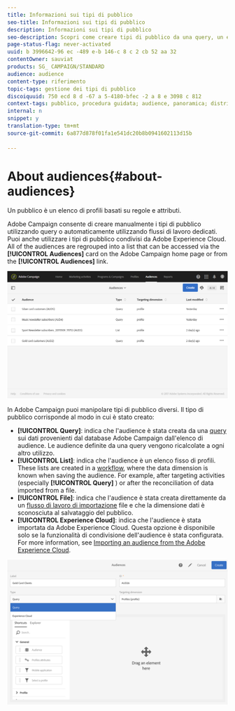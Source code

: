 ```yaml
---
title: Informazioni sui tipi di pubblico
seo-title: Informazioni sui tipi di pubblico
description: Informazioni sui tipi di pubblico
seo-description: Scopri come creare tipi di pubblico da una query, un elenco o un file e come importarli da Adobe Experience Cloud.
page-status-flag: never-activated
uuid: b 3996642-96 ec -489 e-b 146-c 8 c 2 cb 52 aa 32
contentOwner: sauviat
products: SG_ CAMPAIGN/STANDARD
audience: audience
content-type: riferimento
topic-tags: gestione dei tipi di pubblico
discoiquuid: 750 ecd 8 d -67 a 5-4180-bfec -2 a 8 e 3098 c 812
context-tags: pubblico, procedura guidata; audience, panoramica; distribuzione, pubblico,
internal: n
snippet: y
translation-type: tm+mt
source-git-commit: 6a877d878f01fa1e541dc20b8b0941602113d15b

---
```



# About audiences{#about-audiences}

Un pubblico è un elenco di profili basati su regole e attributi.

Adobe Campaign consente di creare manualmente i tipi di pubblico utilizzando query o automaticamente utilizzando flussi di lavoro dedicati. Puoi anche utilizzare i tipi di pubblico condivisi da Adobe Experience Cloud. All of the audiences are regrouped into a list that can be accessed via the **[!UICONTROL Audiences]** card on the Adobe Campaign home page or from the **[!UICONTROL Audiences]** link.

![](assets/audience_1.png)

In Adobe Campaign puoi manipolare tipi di pubblico diversi. Il tipo di pubblico corrisponde al modo in cui è stato creato:

* **[!UICONTROL Query]**: indica che l'audience è stata creata da una [query](../../automating/using/editing-queries.md#about-query-editor) sui dati provenienti dal database Adobe Campaign dall'elenco di audience. Le audience definite da una query vengono ricalcolate a ogni altro utilizzo.
* **[!UICONTROL List]**: indica che l'audience è un elenco fisso di profili. These lists are created in a [workflow](../../automating/using/discovering-workflows.md), where the data dimension is known when saving the audience. For example, after targeting activities (especially **[!UICONTROL Query]** ) or after the reconciliation of data imported from a file.
* **[!UICONTROL File]**: indica che l'audience è stata creata direttamente da un [flusso di lavoro di importazione](../../automating/using/load-file.md) file e che la dimensione dati è sconosciuta al salvataggio del pubblico.
* **[!UICONTROL Experience Cloud]**: indica che l'audience è stata importata da Adobe Experience Cloud. Questa opzione è disponibile solo se la funzionalità di condivisione dell'audience è stata configurata. For more information, see [Importing an audience from the Adobe Experience Cloud](../../integrating/using/sharing-audiences-with-audience-manager-or-people-core-service.md#importing-an-audience).

![](assets/audience_type_selection.png)

